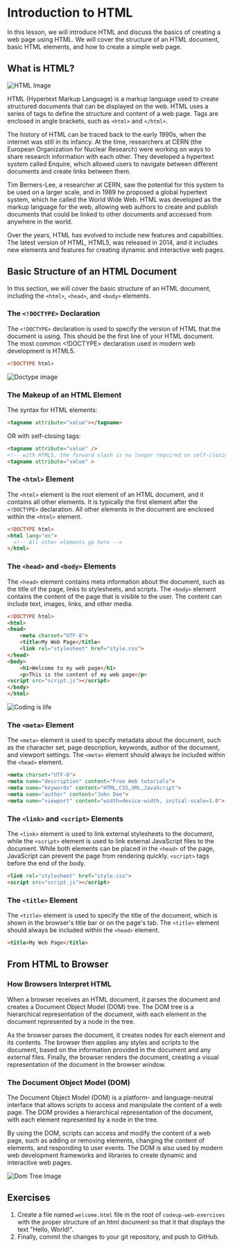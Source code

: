 # Introduction to HTML
In this lesson, we will introduce HTML and discuss the basics of creating a web page using HTML. We will cover the structure of an HTML document, basic HTML elements, and how to create a simple web page.
## What is HTML?
<!-- add image -->

![HTML Image](https://firebasestorage.googleapis.com/v0/b/codeup-curriculum.appspot.com/o/html-css-i%2Fhtml-image.jpg?alt=media&token=e5f31e5c-aec7-430d-b0af-4a2c43324d0e)

HTML (Hypertext Markup Language) is a markup language used to create structured documents that can be displayed on the web. HTML uses a series of tags to define the structure and content of a web page. Tags are enclosed in angle brackets, such as `<html>` and `</html>`.

The history of HTML can be traced back to the early 1990s, when the internet was still in its infancy. At the time, researchers at CERN (the European Organization for Nuclear Research) were working on ways to share research information with each other. They developed a hypertext system called Enquire, which allowed users to navigate between different documents and create links between them.

Tim Berners-Lee, a researcher at CERN, saw the potential for this system to be used on a larger scale, and in 1989 he proposed a global hypertext system, which he called the World Wide Web. HTML was developed as the markup language for the web, allowing web authors to create and publish documents that could be linked to other documents and accessed from anywhere in the world.

Over the years, HTML has evolved to include new features and capabilities. The latest version of HTML, HTML5, was released in 2014, and it includes new elements and features for creating dynamic and interactive web pages.
## Basic Structure of an HTML Document
In this section, we will cover the basic structure of an HTML document, including the `<html>`, `<head>`, and `<body>` elements.

### The `<!DOCTYPE>` Declaration
The `<!DOCTYPE>` declaration is used to specify the version of HTML that the document is using. This should be the first line of your HTML document. The most common <!DOCTYPE> declaration used in modern web development is HTML5.

~~~html
<!DOCTYPE html>
~~~
![Doctype image](https://firebasestorage.googleapis.com/v0/b/codeup-curriculum.appspot.com/o/html-css-i%2Fdoctype-image.webp?alt=media&token=72691baa-77ad-4725-a559-d02917e64e05)
### The Makeup of an HTML Element
The syntax for HTML elements:

~~~html
<tagname attribute="value"></tagname>
~~~

OR with self-closing tags:

~~~html
<tagname attribute="value" />
<!-- with HTML5, the forward slash is no longer required on self-closing tags, but it's still a good idea to use it as a beginner to remind yourself that the tag closes itself -->
<tagname attribute="value" >
~~~

### The `<html>` Element
The `<html>` element is the root element of an HTML document, and it contains all other elements. It is typically the first element after the `<!DOCTYPE>` declaration. All other elements in the document are enclosed within the `<html>` element.

~~~html
<!DOCTYPE html>
<html lang="en">
  <!-- All other elements go here -->
</html>
~~~

### The `<head>` and `<body>` Elements
The `<head>` element contains meta information about the document, such as the title of the page, links to stylesheets, and scripts. The `<body>` element contains the content of the page that is visible to the user. The content can include text, images, links, and other media.

~~~html
<!DOCTYPE html>
<html>
<head>
    <meta charset="UTF-8">
    <title>My Web Page</title>
    <link rel="stylesheet" href="style.css">
</head>
<body>
    <h1>Welcome to my web page</h1>
    <p>This is the content of my web page</p>
<script src="script.js"></script>
</body>
</html>
~~~

![Coding is life](https://firebasestorage.googleapis.com/v0/b/codeup-curriculum.appspot.com/o/html-css-i%2Fcoding-is-life.jpeg?alt=media&token=ec744542-eab2-49c9-a233-894a38ed66e4)

### The `<meta>` Element

The `<meta>` element is used to specify metadata about the document, such as the character set, page description, keywords, author of the document, and viewport settings. The `<meta>` element should always be included within the `<head>` element.

~~~html
<meta charset="UTF-8">
<meta name="description" content="Free Web tutorials">
<meta name="keywords" content="HTML,CSS,XML,JavaScript">
<meta name="author" content="John Doe">
<meta name="viewport" content="width=device-width, initial-scale=1.0">
~~~

### The `<link>` and `<script>` Elements

The `<link>` element is used to link external stylesheets to the document, while the `<script>` element is used to link external JavaScript files to the document. While both elements can be placed in the `<head>` of the page, JavaScript can prevent the page from rendering quickly. `<script>` tags before the end of the body.

~~~html
<link rel="stylesheet" href="style.css">
<script src="script.js"></script>
~~~

### The `<title>` Element

The `<title>` element is used to specify the title of the document, which is shown in the browser's title bar or on the page's tab. The `<title>` element should always be included within the `<head>` element.

~~~html
<title>My Web Page</title>
~~~

## From HTML to Browser

### How Browsers Interpret HTML

When a browser receives an HTML document, it parses the document and creates a Document Object Model (DOM) tree. The DOM tree is a hierarchical representation of the document, with each element in the document represented by a node in the tree.

As the browser parses the document, it creates nodes for each element and its contents. The browser then applies any styles and scripts to the document, based on the information provided in the document and any external files. Finally, the browser renders the document, creating a visual representation of the document in the browser window.

### The Document Object Model (DOM)

The Document Object Model (DOM) is a platform- and language-neutral interface that allows scripts to access and manipulate the content of a web page. The DOM provides a hierarchical representation of the document, with each element represented by a node in the tree.

By using the DOM, scripts can access and modify the content of a web page, such as adding or removing elements, changing the content of elements, and responding to user events. The DOM is also used by modern web development frameworks and libraries to create dynamic and interactive web pages.

![Dom Tree Image](https://www.tutorialstonight.com/assets/js/dom-tutorial.webp)

## Exercises

1. Create a file named `welcome.html` file in the root of `codeup-web-exercises` with the proper structure of an html document so that it that displays the text "Hello, World!".
1. Finally, commit the changes to your git repository, and push to GitHub.
